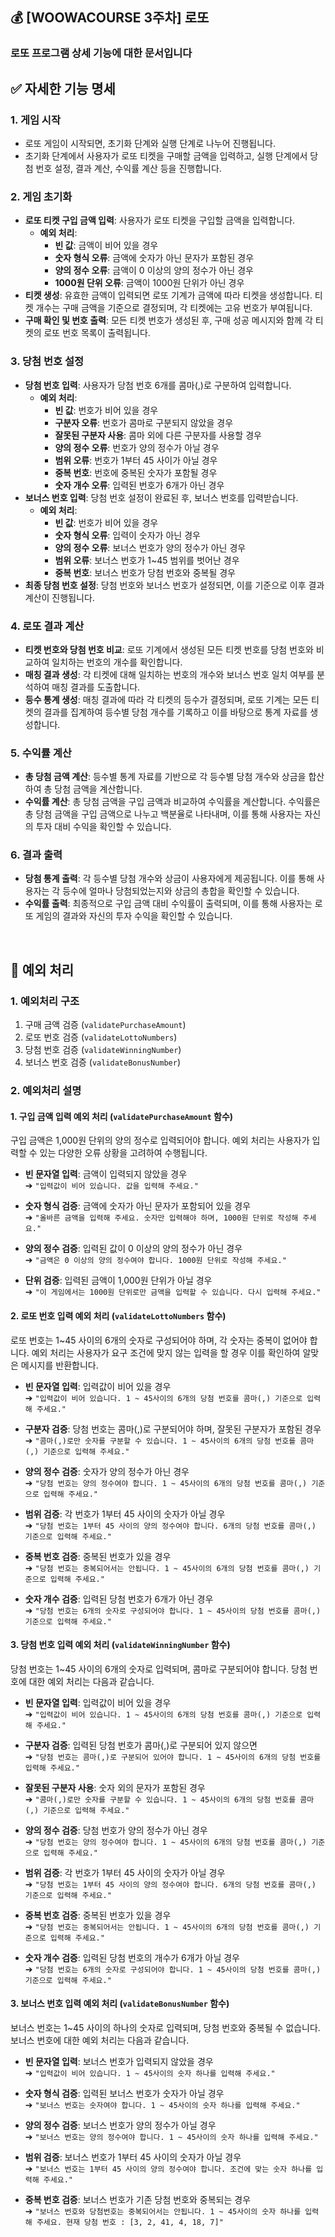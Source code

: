 ## 💰 [WOOWACOURSE 3주차] 로또
### 로또 프로그램 상세 기능에 대한 문서입니다

## ✅ 자세한 기능 명세
### 1. 게임 시작
- 로또 게임이 시작되면, 초기화 단계와 실행 단계로 나누어 진행됩니다.
- 초기화 단계에서 사용자가 로또 티켓을 구매할 금액을 입력하고, 실행 단계에서 당첨 번호 설정, 결과 계산, 수익률 계산 등을 진행합니다.

### 2. 게임 초기화
- **로또 티켓 구입 금액 입력**: 사용자가 로또 티켓을 구입할 금액을 입력합니다.
  - **예외 처리**:
    - **빈 값**: 금액이 비어 있을 경우
    - **숫자 형식 오류**: 금액에 숫자가 아닌 문자가 포함된 경우
    - **양의 정수 오류**: 금액이 0 이상의 양의 정수가 아닌 경우
    - **1000원 단위 오류**: 금액이 1000원 단위가 아닌 경우
- **티켓 생성**: 유효한 금액이 입력되면 로또 기계가 금액에 따라 티켓을 생성합니다. 티켓 개수는 구매 금액을 기준으로 결정되며, 각 티켓에는 고유 번호가 부여됩니다.
- **구매 확인 및 번호 출력**: 모든 티켓 번호가 생성된 후, 구매 성공 메시지와 함께 각 티켓의 로또 번호 목록이 출력됩니다.

### 3. 당첨 번호 설정
- **당첨 번호 입력**: 사용자가 당첨 번호 6개를 콤마(,)로 구분하여 입력합니다.
  - **예외 처리**:
    - **빈 값**: 번호가 비어 있을 경우
    - **구분자 오류**: 번호가 콤마로 구분되지 않았을 경우
    - **잘못된 구분자 사용**: 콤마 외에 다른 구분자를 사용할 경우
    - **양의 정수 오류**: 번호가 양의 정수가 아닐 경우
    - **범위 오류**: 번호가 1부터 45 사이가 아닐 경우
    - **중복 번호**: 번호에 중복된 숫자가 포함될 경우
    - **숫자 개수 오류**: 입력된 번호가 6개가 아닌 경우
- **보너스 번호 입력**: 당첨 번호 설정이 완료된 후, 보너스 번호를 입력받습니다.
  - **예외 처리**:
    - **빈 값**: 번호가 비어 있을 경우
    - **숫자 형식 오류**: 입력이 숫자가 아닌 경우
    - **양의 정수 오류**: 보너스 번호가 양의 정수가 아닌 경우
    - **범위 오류**: 보너스 번호가 1~45 범위를 벗어난 경우
    - **중복 번호**: 보너스 번호가 당첨 번호와 중복될 경우
- **최종 당첨 번호 설정**: 당첨 번호와 보너스 번호가 설정되면, 이를 기준으로 이후 결과 계산이 진행됩니다.

### 4. 로또 결과 계산
- **티켓 번호와 당첨 번호 비교**: 로또 기계에서 생성된 모든 티켓 번호를 당첨 번호와 비교하여 일치하는 번호의 개수를 확인합니다.
- **매칭 결과 생성**: 각 티켓에 대해 일치하는 번호의 개수와 보너스 번호 일치 여부를 분석하여 매칭 결과를 도출합니다.
- **등수 통계 생성**: 매칭 결과에 따라 각 티켓의 등수가 결정되며, 로또 기계는 모든 티켓의 결과를 집계하여 등수별 당첨 개수를 기록하고 이를 바탕으로 통계 자료를 생성합니다.

### 5. 수익률 계산
- **총 당첨 금액 계산**: 등수별 통계 자료를 기반으로 각 등수별 당첨 개수와 상금을 합산하여 총 당첨 금액을 계산합니다.
- **수익률 계산**: 총 당첨 금액을 구입 금액과 비교하여 수익률을 계산합니다. 수익률은 총 당첨 금액을 구입 금액으로 나누고 백분율로 나타내며, 이를 통해 사용자는 자신의 투자 대비 수익을 확인할 수 있습니다.

### 6. 결과 출력
- **당첨 통계 출력**: 각 등수별 당첨 개수와 상금이 사용자에게 제공됩니다. 이를 통해 사용자는 각 등수에 얼마나 당첨되었는지와 상금의 총합을 확인할 수 있습니다.
- **수익률 출력**: 최종적으로 구입 금액 대비 수익률이 출력되며, 이를 통해 사용자는 로또 게임의 결과와 자신의 투자 수익을 확인할 수 있습니다.

<br>

## 🙈 예외 처리

### 1. 예외처리 구조
1. 구매 금액 검증 (`validatePurchaseAmount`)
2. 로또 번호 검증 (`validateLottoNumbers`)
3. 당첨 번호 검증 (`validateWinningNumber`)
4. 보너스 번호 검증 (`validateBonusNumber`)

### 2. 예외처리 설명

#### 1. 구입 금액 입력 예외 처리 (`validatePurchaseAmount` 함수)

구입 금액은 1,000원 단위의 양의 정수로 입력되어야 합니다. 예외 처리는 사용자가 입력할 수 있는 다양한 오류 상황을 고려하여 수행됩니다.

- **빈 문자열 입력**: 금액이 입력되지 않았을 경우  
  ➔ `"입력값이 비어 있습니다. 값을 입력해 주세요."`

- **숫자 형식 검증**: 금액에 숫자가 아닌 문자가 포함되어 있을 경우  
  ➔ `"올바른 금액을 입력해 주세요. 숫자만 입력해야 하며, 1000원 단위로 작성해 주세요."`

- **양의 정수 검증**: 입력된 값이 0 이상의 양의 정수가 아닌 경우  
  ➔ `"금액은 0 이상의 양의 정수여야 합니다. 1000원 단위로 작성해 주세요."`

- **단위 검증**: 입력된 금액이 1,000원 단위가 아닐 경우  
  ➔ `"이 게임에서는 1000원 단위로만 금액을 입력할 수 있습니다. 다시 입력해 주세요."`



#### 2. 로또 번호 입력 예외 처리 (`validateLottoNumbers` 함수)

로또 번호는 1~45 사이의 6개의 숫자로 구성되어야 하며, 각 숫자는 중복이 없어야 합니다. 예외 처리는 사용자가 요구 조건에 맞지 않는 입력을 할 경우 이를 확인하여 알맞은 메시지를 반환합니다.

- **빈 문자열 입력**: 입력값이 비어 있을 경우  
  ➔ `"입력값이 비어 있습니다. 1 ~ 45사이의 6개의 당첨 번호를 콤마(,) 기준으로 입력해 주세요."`

- **구분자 검증**: 당첨 번호는 콤마(,)로 구분되어야 하며, 잘못된 구분자가 포함된 경우  
  ➔ `"콤마(,)로만 숫자를 구분할 수 있습니다. 1 ~ 45사이의 6개의 당첨 번호를 콤마(,) 기준으로 입력해 주세요."`

- **양의 정수 검증**: 숫자가 양의 정수가 아닌 경우  
  ➔ `"당첨 번호는 양의 정수여야 합니다. 1 ~ 45사이의 6개의 당첨 번호를 콤마(,) 기준으로 입력해 주세요."`

- **범위 검증**: 각 번호가 1부터 45 사이의 숫자가 아닐 경우  
  ➔ `"당첨 번호는 1부터 45 사이의 양의 정수여야 합니다. 6개의 당첨 번호를 콤마(,) 기준으로 입력해 주세요."`

- **중복 번호 검증**: 중복된 번호가 있을 경우  
  ➔ `"당첨 번호는 중복되어서는 안됩니다. 1 ~ 45사이의 6개의 당첨 번호를 콤마(,) 기준으로 입력해 주세요."`

- **숫자 개수 검증**: 입력된 당첨 번호가 6개가 아닌 경우  
  ➔ `"당첨 번호는 6개의 숫자로 구성되어야 합니다. 1 ~ 45사이의 당첨 번호를 콤마(,) 기준으로 입력해 주세요."`



#### 3. 당첨 번호 입력 예외 처리 (`validateWinningNumber` 함수)

당첨 번호는 1~45 사이의 6개의 숫자로 입력되며, 콤마로 구분되어야 합니다. 당첨 번호에 대한 예외 처리는 다음과 같습니다.

- **빈 문자열 입력**: 입력값이 비어 있을 경우  
  ➔ `"입력값이 비어 있습니다. 1 ~ 45사이의 6개의 당첨 번호를 콤마(,) 기준으로 입력해 주세요."`

- **구분자 검증**: 입력된 당첨 번호가 콤마(,)로 구분되어 있지 않으면  
  ➔ `"당첨 번호는 콤마(,)로 구분되어 있어야 합니다. 1 ~ 45사이의 6개의 당첨 번호를 입력해 주세요."`

- **잘못된 구분자 사용**: 숫자 외의 문자가 포함된 경우  
  ➔ `"콤마(,)로만 숫자를 구분할 수 있습니다. 1 ~ 45사이의 6개의 당첨 번호를 콤마(,) 기준으로 입력해 주세요."`

- **양의 정수 검증**: 당첨 번호가 양의 정수가 아닌 경우  
  ➔ `"당첨 번호는 양의 정수여야 합니다. 1 ~ 45사이의 6개의 당첨 번호를 콤마(,) 기준으로 입력해 주세요."`

- **범위 검증**: 각 번호가 1부터 45 사이의 숫자가 아닐 경우  
  ➔ `"당첨 번호는 1부터 45 사이의 양의 정수여야 합니다. 6개의 당첨 번호를 콤마(,) 기준으로 입력해 주세요."`

- **중복 번호 검증**: 중복된 번호가 있을 경우  
  ➔ `"당첨 번호는 중복되어서는 안됩니다. 1 ~ 45사이의 6개의 당첨 번호를 콤마(,) 기준으로 입력해 주세요."`

- **숫자 개수 검증**: 입력된 당첨 번호의 개수가 6개가 아닐 경우  
  ➔ `"당첨 번호는 6개의 숫자로 구성되어야 합니다. 1 ~ 45사이의 당첨 번호를 콤마(,) 기준으로 입력해 주세요."`


#### 3. 보너스 번호 입력 예외 처리 (`validateBonusNumber` 함수)

보너스 번호는 1~45 사이의 하나의 숫자로 입력되며, 당첨 번호와 중복될 수 없습니다. 보너스 번호에 대한 예외 처리는 다음과 같습니다.

- **빈 문자열 입력**: 보너스 번호가 입력되지 않았을 경우  
  ➔ `"입력값이 비어 있습니다. 1 ~ 45사이의 숫자 하나를 입력해 주세요."`

- **숫자 형식 검증**: 입력된 보너스 번호가 숫자가 아닐 경우  
  ➔ `"보너스 번호는 숫자여야 합니다. 1 ~ 45사이의 숫자 하나를 입력해 주세요."`

- **양의 정수 검증**: 보너스 번호가 양의 정수가 아닐 경우  
  ➔ `"보너스 번호는 양의 정수여야 합니다. 1 ~ 45사이의 숫자 하나를 입력해 주세요."`

- **범위 검증**: 보너스 번호가 1부터 45 사이의 숫자가 아닐 경우  
  ➔ `"보너스 번호는 1부터 45 사이의 양의 정수여야 합니다. 조건에 맞는 숫자 하나를 입력해 주세요."`

- **중복 번호 검증**: 보너스 번호가 기존 당첨 번호와 중복되는 경우  
  ➔ `"보너스 번호와 당첨번호는 중복되어서는 안됩니다. 1 ~ 45사이의 숫자 하나를 입력해 주세요. 현재 당첨 번호 : [3, 2, 41, 4, 18, 7]"`